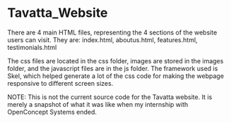 # Tavatta_Website

There are 4 main HTML files, representing the 4 sections of the website users can visit. They are: index.html, aboutus.html, features.html, testimonials.html
  
The css files are located in the css folder, images are stored in the images folder, and the javascript files are in the js folder.
The framework used is Skel, which helped generate a lot of the css code for making the webpage responsive to different screen sizes.

NOTE: This is not the current source code for the Tavatta website. It is merely a snapshot of what it was like when my internship with OpenConcept Systems ended.
